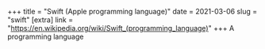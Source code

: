 +++
title = "Swift (Apple programming language)"
date = 2021-03-06
slug = "swift"
[extra]
link = "https://en.wikipedia.org/wiki/Swift_(programming_language)"
+++
A programming language

